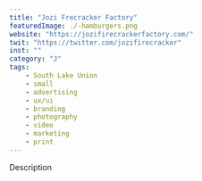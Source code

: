 ```yaml
---
title: "Jozi Frecracker Factory"
featuredImage: ./-hamburgers.png
website: "https://jozifirecrackerfactory.com/"
twit: "https://twitter.com/jozifirecracker"
inst: ""
category: "J"
tags:
    - South Lake Union
    - small
    - advertising
    - ux/ui
    - branding
    - photography
    - video
    - marketing
    - print
---
```


Description
